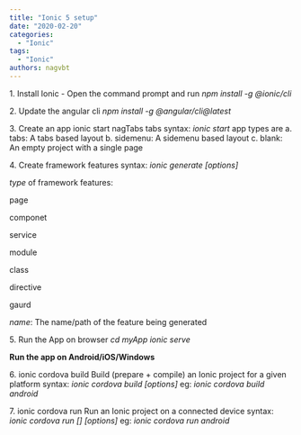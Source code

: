 ```yaml
---
title: "Ionic 5 setup"
date: "2020-02-20"
categories: 
  - "Ionic"
tags: 
  - "Ionic"
authors: nagvbt
---
```


1\. Install Ionic - Open the command prompt and run _npm install -g @ionic/cli_

2\. Update the angular cli _npm install -g @angular/cli@latest_

3\. Create an app ionic start nagTabs tabs syntax: _ionic start_ app types are a. tabs: A tabs based layout b. sidemenu: A sidemenu based layout c. blank: An empty project with a single page

<!--truncate-->
4\. Create framework features syntax: _ionic generate \[options\]_

_type_ of framework features:

page 

componet

service

module

class

directive

gaurd

_name_: The name/path of the feature being generated

5\. Run the App on browser _cd myApp_ _ionic serve_

**Run the app on Android/iOS/Windows**

6\. ionic cordova build Build (prepare + compile) an Ionic project for a given platform syntax: _ionic cordova build \[options\]_ eg: _ionic cordova build android_

7\. ionic cordova run Run an Ionic project on a connected device syntax: _ionic cordova run \[\] \[options\]_ eg: _ionic cordova run android_
